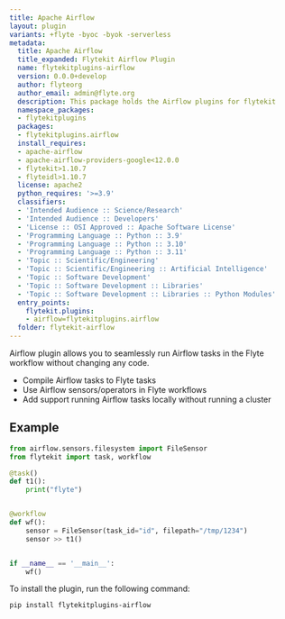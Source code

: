 ```yaml
---
title: Apache Airflow
layout: plugin
variants: +flyte -byoc -byok -serverless
metadata:
  title: Apache Airflow
  title_expanded: Flytekit Airflow Plugin
  name: flytekitplugins-airflow
  version: 0.0.0+develop
  author: flyteorg
  author_email: admin@flyte.org
  description: This package holds the Airflow plugins for flytekit
  namespace_packages:
  - flytekitplugins
  packages:
  - flytekitplugins.airflow
  install_requires:
  - apache-airflow
  - apache-airflow-providers-google<12.0.0
  - flytekit>1.10.7
  - flyteidl>1.10.7
  license: apache2
  python_requires: '>=3.9'
  classifiers:
  - 'Intended Audience :: Science/Research'
  - 'Intended Audience :: Developers'
  - 'License :: OSI Approved :: Apache Software License'
  - 'Programming Language :: Python :: 3.9'
  - 'Programming Language :: Python :: 3.10'
  - 'Programming Language :: Python :: 3.11'
  - 'Topic :: Scientific/Engineering'
  - 'Topic :: Scientific/Engineering :: Artificial Intelligence'
  - 'Topic :: Software Development'
  - 'Topic :: Software Development :: Libraries'
  - 'Topic :: Software Development :: Libraries :: Python Modules'
  entry_points:
    flytekit.plugins:
    - airflow=flytekitplugins.airflow
  folder: flytekit-airflow
---
```


Airflow plugin allows you to seamlessly run Airflow tasks in the Flyte workflow without changing any code.

- Compile Airflow tasks to Flyte tasks
- Use Airflow sensors/operators in Flyte workflows
- Add support running Airflow tasks locally without running a cluster

## Example
```python
from airflow.sensors.filesystem import FileSensor
from flytekit import task, workflow

@task()
def t1():
    print("flyte")


@workflow
def wf():
    sensor = FileSensor(task_id="id", filepath="/tmp/1234")
    sensor >> t1()


if __name__ == '__main__':
    wf()
```


To install the plugin, run the following command:

```bash
pip install flytekitplugins-airflow
```
